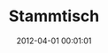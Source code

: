 ---
date: 2012-04-01 00:01:01
placeholder: false
title: Stammtisch
time: Thursday 19. Apr 2012, 19:00
calendar_month: Apr
calendar_date: 19
description: 
venue: |
  Gaststätte Scheidegger
  Bauerstr. 16
  80796 München
  [www.scheidegger-schwabing.de](http://www.scheidegger-schwabing.de)
---